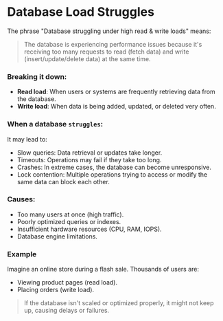 # Database Load Struggles

The phrase "Database struggling under high read & write loads" means:

> The database is experiencing performance issues because it's receiving too many requests to read (fetch data) and write (insert/update/delete data) at the same time.

### Breaking it down:
* <b>Read load</b>: When users or systems are frequently retrieving data from the database.
* <b>Write load</b>: When data is being added, updated, or deleted very often.

### When a database `struggles`:
It may lead to:
* Slow queries: Data retrieval or updates take longer.
* Timeouts: Operations may fail if they take too long.
* Crashes: In extreme cases, the database can become unresponsive.
* Lock contention: Multiple operations trying to access or modify the same data can block each other.

### Causes:
* Too many users at once (high traffic).
* Poorly optimized queries or indexes.
* Insufficient hardware resources (CPU, RAM, IOPS).
* Database engine limitations.

### Example 
Imagine an online store during a flash sale. Thousands of users are:
* Viewing product pages (read load).
* Placing orders (write load).

> If the database isn't scaled or optimized properly, it might not keep up, causing delays or failures.
